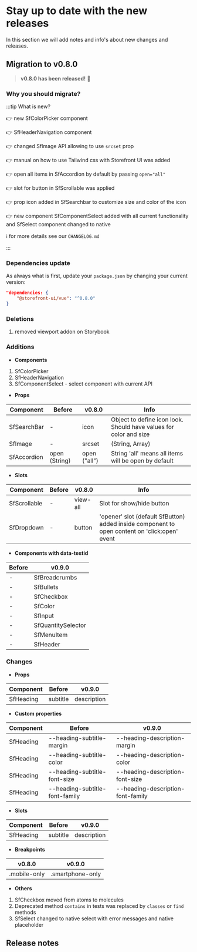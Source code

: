 # Stay up to date with the new releases

In this section we will add notes and info's about new changes and releases.


## Migration to v0.8.0

> **v0.8.0 has been released!** :tada:

### **Why you should migrate?**

:::tip What is new?

:point_right: new SfColorPicker component  

:point_right: SfHeaderNavigation component 

:point_right: changed SfImage API allowing to use `srcset` prop

:point_right: manual on how to use Tailwind css with Storefront UI was added 

:point_right: open all items in SfAccordion by default by passing `open="all"`

:point_right: slot for button in SfScrollable was applied

:point_right: prop icon added in SfSearchbar to customize size and color of the icon

:point_right: new component SfComponentSelect added with all current functionality and SfSelect component changed to native 

:information_source: for more details see our `CHANGELOG.md`

:::

### Dependencies update

As always what is first, update your `package.json` by changing your current version:

```json
"dependencies: {
    "@storefront-ui/vue": "^0.8.0"
}
```

### Deletions

1. removed viewport addon on Storybook

### Additions

- **Components** 

1. SfColorPicker
2. SfHeaderNavigation 
3. SfComponentSelect - select component with current API

- **Props**
  
Component | Before | v0.8.0 | Info
------------ | ------------ | ------------ | ------------
SfSearchBar| - | icon | Object to define icon look. Should have values for color and size
SfImage| - | srcset | (String, Array) 
SfAccordion | open (String) | open ("all") | String 'all' means all items will be open by default

- **Slots**

Component | Before | v0.8.0 | Info
------------ | ------------ | ------------ | ------------
SfScrollable | - | view-all | Slot for show/hide button
SfDropdown| - | button | 'opener' slot (default SfButton) added inside component to open content on 'click:open' event

- **Components with data-testid**

Before | v0.9.0
------------ | ------------
- | SfBreadcrumbs
- | SfBullets
- | SfCheckbox
- | SfColor
- | SfInput
- | SfQuantitySelector
- | SfMenuItem
- | SfHeader

### Changes

- **Props**

Component | Before | v0.9.0
------------ | ------------ | ------------
SfHeading | subtitle | description

- **Custom properties**

Component | Before | v0.9.0
------------ | ------------ | ------------
SfHeading | --heading-subtitle-margin | --heading-description-margin
SfHeading | --heading-subtitle-color | --heading-description-color
SfHeading | --heading-subtitle-font-size | --heading-description-font-size
SfHeading | --heading-subtitle-font-family | --heading-description-font-family

- **Slots**

Component | Before | v0.9.0
------------ | ------------ | ------------
SfHeading | subtitle | description

- **Breakpoints**

v0.8.0 | v0.9.0
------------ | ------------
.mobile-only | .smartphone-only

- **Others**

1. SfCheckbox moved from atoms to molecules
2. Deprecated method `contains` in tests was replaced by `classes` or `find` methods
3. SfSelect changed to native select with error messages and native placeholder

## Release notes
